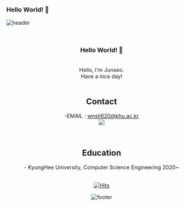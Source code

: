 ### Hello World! 👋


![header](https://capsule-render.vercel.app/api?type=waving&&color=gradient&height=100&section=header&fontSize=90)

<div align = "center">
  
<br/>
<h3>Hello World! 🥳</h3><br/>
Hello, I'm Junseo.<br/>
Have a nice day!
<br/><br/>

<h2>Contact</h2>
  
-EMAIL : wnstj620@khu.ac.kr  
<a href = "https://www.instagram.com/junx__o/"> 
<img src = "http://img.shields.io/badge/-Instagram-pink?style=for-the-badge&logo=#E4405F&link=https://www.instagram.com/junx__o/"></a>
  
<br/>  
  
<h2>Education</h2>
- KyungHee University, Computer Science Engineering 2020~
<br/><br/>

[![Hits](https://hits.seeyoufarm.com/api/count/incr/badge.svg?url=https%3A%2F%2Fgithub.com%2Fjunseoda&count_bg=%2379C83D&title_bg=%23555555&icon=&icon_color=%23E7E7E7&title=hits&edge_flat=false)](https://hits.seeyoufarm.com)


![footer](https://capsule-render.vercel.app/api?type=waving&&color=gradient&height=100&section=footer&fontSize=90)
  
  
